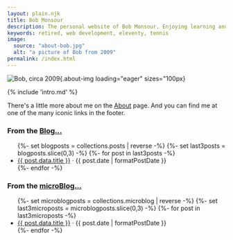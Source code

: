 ```yaml
---
layout: plain.njk
title: Bob Monsour
description: The personal website of Bob Monsour. Enjoying learning and deploying websites with 11ty and Netlify.
keywords: retired, web development, eleventy, tennis
image:
  source: "about-bob.jpg"
  alt: "a picture of Bob from 2009"
permalink: /index.html
---
```


![Bob, circa 2009](/assets/img/about-bob.jpg){.about-img loading="eager" sizes="100px}

{% include 'intro.md' %}

There's a little more about me on the [About](/about/) page. And you can find me at one of the many iconic links in the footer.

<section>
	<div>
		<h3>From the <a href="/archive/">Blog...</a></h3>
		<ul>
			{%- set blogposts = collections.posts | reverse -%}
			{%- set last3posts = blogposts.slice(0,3) -%}
			{%- for post in last3posts -%}
				<li>
					<a href="{{ post.url }}">{{ post.data.title }}</a> &middot; <span class="blogdate">{{ post.date | formatPostDate }}</span>
				</li>
			{%- endfor -%}
		</ul>
	</div>
	<div>
		<h3>From the <a href="/microblog/">microBlog...</a></h3>
		<ul>
			{%- set microblogposts = collections.microblog | reverse -%}
			{%- set last3microposts = microblogposts.slice(0,3) -%}
			{%- for post in last3microposts -%}
				<li>
					<a href="{{ post.url }}">{{ post.data.title }}</a> &middot; <span class="blogdate">{{ post.date | formatPostDate }}</span>
				</li>
			{%- endfor -%}
		</ul>
	</div>
</section>

